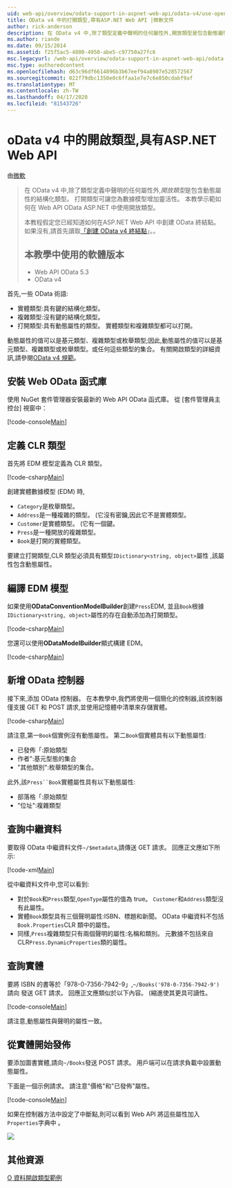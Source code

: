 ```yaml
---
uid: web-api/overview/odata-support-in-aspnet-web-api/odata-v4/use-open-types-in-odata-v4
title: OData v4 中的打開類型,帶有ASP.NET Web API |微軟文件
author: rick-anderson
description: 在 OData v4 中,除了類型定義中聲明的任何屬性外,開放類型是包含動態屬性的結構化類型。 開啟...
ms.author: riande
ms.date: 09/15/2014
ms.assetid: f25f5ac5-4800-4950-abe5-c97750a27fc6
msc.legacyurl: /web-api/overview/odata-support-in-aspnet-web-api/odata-v4/use-open-types-in-odata-v4
msc.type: authoredcontent
ms.openlocfilehash: d63c96df6614896b3b67eef94a8907e528572567
ms.sourcegitcommit: 022f79dbc1350e0c6ffaa1e7e7c6e850cdabf9af
ms.translationtype: MT
ms.contentlocale: zh-TW
ms.lasthandoff: 04/17/2020
ms.locfileid: "81543726"
---
```

# <a name="open-types-in-odata-v4-with-aspnet-web-api"></a>oData v4 中的開啟類型,具有ASP.NET Web API

由[微軟](https://github.com/microsoft)

> 在 OData v4 中,除了類型定義中聲明的任何屬性外,*開放類型*是包含動態屬性的結構化類型。 打開類型可讓您為數據模型增加靈活性。 本教學示範如何在 Web API OData ASP.NET 中使用開放類型。
> 
> 本教程假定您已經知道如何在ASP.NET Web API 中創建 OData 終結點。 如果沒有,請首先讀取[「創建 OData v4 終結點](create-an-odata-v4-endpoint.md)」。。
> 
> ## <a name="software-versions-used-in-the-tutorial"></a>本教學中使用的軟體版本
> 
> 
> - Web API OData 5.3
> - OData v4

首先,一些 OData 術語:

- 實體類型:具有鍵的結構化類型。
- 複雜類型:沒有鍵的結構化類型。
- 打開類型:具有動態屬性的類型。 實體類型和複雜類型都可以打開。

動態屬性的值可以是基元類型、複雜類型或枚舉類型;因此,動態屬性的值可以是基元類型、複雜類型或枚舉類型。或任何這些類型的集合。 有關開啟類型的詳細資訊,請參閱[OData v4 規範](http://www.odata.org/documentation/odata-version-4-0/)。

## <a name="install-the-web-odata-libraries"></a>安裝 Web OData 函式庫

使用 NuGet 套件管理器安裝最新的 Web API OData 函式庫。 從 [套件管理員主控台] 視窗中：

[!code-console[Main](use-open-types-in-odata-v4/samples/sample1.cmd)]

## <a name="define-the-clr-types"></a>定義 CLR 類型

首先將 EDM 模型定義為 CLR 類型。

[!code-csharp[Main](use-open-types-in-odata-v4/samples/sample2.cs)]

創建實體數據模型 (EDM) 時,

- `Category`是枚舉類型。
- `Address`是一種複雜的類型。 (它沒有密鑰,因此它不是實體類型。
- `Customer`是實體類型。 (它有一個鍵。
- `Press`是一種開放的複雜類型。
- `Book`是打開的實體類型。

要建立打開類型,CLR 類型必須具有類型`IDictionary<string, object>`屬性 ,該屬性包含動態屬性。

## <a name="build-the-edm-model"></a>編譯 EDM 模型

如果使用**ODataConventionModelBuilder**創建`Press`EDM, 並且`Book`根據`IDictionary<string, object>`屬性的存在自動添加為打開類型。

[!code-csharp[Main](use-open-types-in-odata-v4/samples/sample3.cs)]

您還可以使用**ODataModelBuilder**顯式構建 EDM。

[!code-csharp[Main](use-open-types-in-odata-v4/samples/sample4.cs)]

## <a name="add-an-odata-controller"></a>新增 OData 控制器

接下來,添加 OData 控制器。 在本教學中,我們將使用一個簡化的控制器,該控制器僅支援 GET 和 POST 請求,並使用記憶體中清單來存儲實體。

[!code-csharp[Main](use-open-types-in-odata-v4/samples/sample5.cs)]

請注意,第一`Book`個實例沒有動態屬性。 第二`Book`個實體具有以下動態屬性:

- 已發佈「:原始類型
- 作者":基元型態的集合
- "其他類別":枚舉類型的集合。

此外,該`Press``Book`實體屬性具有以下動態屬性:

- 部落格「:原始類型
- "位址":複雜類型

## <a name="query-the-metadata"></a>查詢中繼資料

要取得 OData 中繼資料文件`~/$metadata`,請傳送 GET 請求。 回應正文應如下所示:

[!code-xml[Main](use-open-types-in-odata-v4/samples/sample6.xml?highlight=5,21)]

從中繼資料文件中,您可以看到:

- 對於`Book`和`Press`類型,`OpenType`屬性的值為 true。 `Customer`和`Address`類型沒有此屬性。
- 實體`Book`類型具有三個聲明屬性:ISBN、標題和新聞。 OData 中繼資料不包括`Book.Properties`CLR 類中的屬性。
- 同樣,`Press`複雜類型只有兩個聲明的屬性:名稱和類別。 元數據不包括來自 CLR`Press.DynamicProperties`類的屬性。

## <a name="query-an-entity"></a>查詢實體

要將 ISBN 的書等於「978-0-7356-7942-9」,`~/Books('978-0-7356-7942-9')`請向 發送 GET 請求。 回應正文應類似於以下內容。 (縮進使其更具可讀性。

[!code-console[Main](use-open-types-in-odata-v4/samples/sample7.cmd?highlight=8-13,15-23)]

請注意,動態屬性與聲明的屬性一致。

## <a name="post-an-entity"></a>從實體開始發佈

要添加圖書實體,請向`~/Books`發送 POST 請求。 用戶端可以在請求負載中設置動態屬性。

下面是一個示例請求。 請注意"價格"和"已發佈"屬性。

[!code-console[Main](use-open-types-in-odata-v4/samples/sample8.cmd?highlight=10)]

如果在控制器方法中設定了中斷點,則可以看到 Web API 將這些屬性加入`Properties`字典中 。

![](use-open-types-in-odata-v4/_static/image1.png)

## <a name="additional-resources"></a>其他資源

[O 資料開啟類型範例](http://aspnet.codeplex.com/sourcecontrol/latest#Samples/WebApi/OData/v4/ODataOpenTypeSample/ReadMe.txt)
